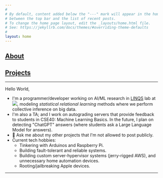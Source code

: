 ```yaml
---
#
# By default, content added below the "---" mark will appear in the home page
# between the top bar and the list of recent posts.
# To change the home page layout, edit the _layouts/home.html file.
# See: https://jekyllrb.com/docs/themes/#overriding-theme-defaults
#
layout: home
---
```


## [About](about/about.md) 
## [Projects](projects/projects.md)

---

Hello World,

- I'm a programmer/developer working on AI/ML research in [LINQS](https://linqs.soe.ucsc.edu/) lab at <a href="https://engineering.ucsc.edu/people/anthach"><img src="https://img.shields.io/badge/UCSC-Baskin%20Engineering-yellow"/></a>, modeling *statistical relational learning* methods where we perform collective inference on big data.
- I'm also a TA; and I work on autograding servers that provide feedback to students in CSE40: Machine Learning Basics.  In the future, I plan on detecting "ChatGPT" answers (where students ask a Large Language Model for answers).
- 💬 Ask me about my other projects that I'm not allowed to post publicly.
- Current tech hobbies:
  - Tinkering with Arduinos and Raspberry Pi.
  - Building fault-tolerant and reliable systems.
  - Building custom server-hypervisor systems (jerry-rigged AWS), and unnecessary home automation devices.
  - Rooting/jailbreaking Apple devices.

---

